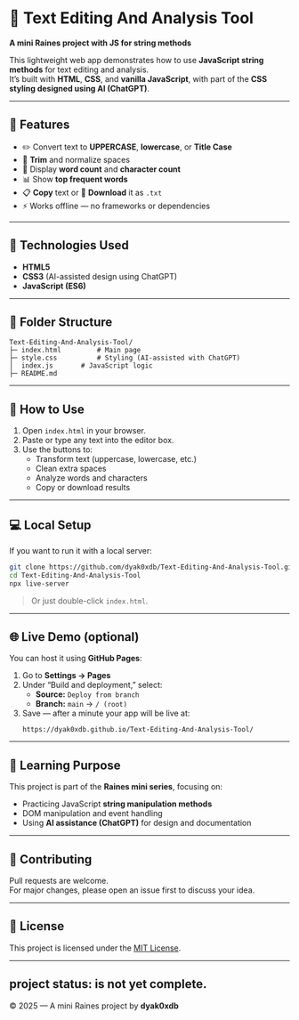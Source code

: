 # 📝 Text Editing And Analysis Tool

**A mini Raines project with JS for string methods**

This lightweight web app demonstrates how to use **JavaScript string methods** for text editing and analysis.  
It’s built with **HTML**, **CSS**, and **vanilla JavaScript**, with part of the **CSS styling designed using AI (ChatGPT)**.

---

## 🚀 Features

- ✏️ Convert text to **UPPERCASE**, **lowercase**, or **Title Case**
- 🧹 **Trim** and normalize spaces
- 🔢 Display **word count** and **character count**
- 📊 Show **top frequent words**
- 📋 **Copy** text or 💾 **Download** it as `.txt`
- ⚡ Works offline — no frameworks or dependencies

---

## 🧠 Technologies Used

- **HTML5**
- **CSS3** (AI-assisted design using ChatGPT)
- **JavaScript (ES6)**

---

## 📂 Folder Structure

```
Text-Editing-And-Analysis-Tool/
├─ index.html         # Main page
├─ style.css          # Styling (AI-assisted with ChatGPT)
│  index.js       # JavaScript logic
├─ README.md

```

---

## 🧩 How to Use

1. Open `index.html` in your browser.  
2. Paste or type any text into the editor box.  
3. Use the buttons to:
   - Transform text (uppercase, lowercase, etc.)
   - Clean extra spaces
   - Analyze words and characters
   - Copy or download results

---

## 💻 Local Setup

If you want to run it with a local server:

```bash
git clone https://github.com/dyak0xdb/Text-Editing-And-Analysis-Tool.git
cd Text-Editing-And-Analysis-Tool
npx live-server
```

> Or just double-click `index.html`.

---

## 🌐 Live Demo (optional)
You can host it using **GitHub Pages**:

1. Go to **Settings → Pages**
2. Under “Build and deployment,” select:
   - **Source:** `Deploy from branch`
   - **Branch:** `main` → `/ (root)`
3. Save — after a minute your app will be live at:
   ```
   https://dyak0xdb.github.io/Text-Editing-And-Analysis-Tool/
   ```

---

## 📘 Learning Purpose

This project is part of the **Raines mini series**, focusing on:
- Practicing JavaScript **string manipulation methods**
- DOM manipulation and event handling
- Using **AI assistance (ChatGPT)** for design and documentation

---

## 🤝 Contributing

Pull requests are welcome.  
For major changes, please open an issue first to discuss your idea.

---

## 🧾 License

This project is licensed under the [MIT License](./LICENSE).

---
## project status: is not yet complete.

© 2025 — A mini Raines project by **dyak0xdb**
